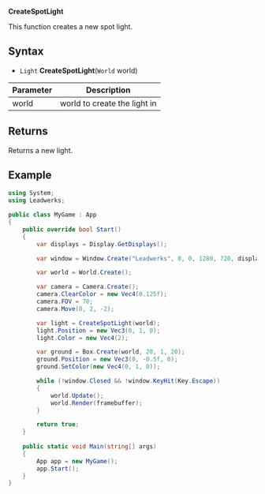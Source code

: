 **CreateSpotLight**

This function creates a new spot light.

## Syntax

- `Light` **CreateSpotLight**(`World` world)

| Parameter | Description |
|---|---|
| world | world to create the light in |

## Returns

Returns a new light.

## Example

```csharp
using System;
using Leadwerks;

public class MyGame : App
{
    public override bool Start()
    {
        var displays = Display.GetDisplays();

        var window = Window.Create("Leadwerks", 0, 0, 1280, 720, displays[0], Window.Style.Default);

        var world = World.Create();

        var camera = Camera.Create();
        camera.ClearColor = new Vec4(0.125f);
        camera.FOV = 70;
        camera.Move(0, 2, -2);

        var light = CreateSpotLight(world);
        light.Position = new Vec3(0, 1, 0);
        light.Color = new Vec4(2);

        var ground = Box.Create(world, 20, 1, 20);
        ground.Position = new Vec3(0, -0.5f, 0);
        ground.SetColor(new Vec4(0, 1, 0));

        while (!window.Closed && !window.KeyHit(Key.Escape))
        {
            world.Update();
            world.Render(framebuffer);
        }

        return true;
    }
    
    public static void Main(string[] args)
    {
        App app = new MyGame();
        app.Start();
    }
}
```
